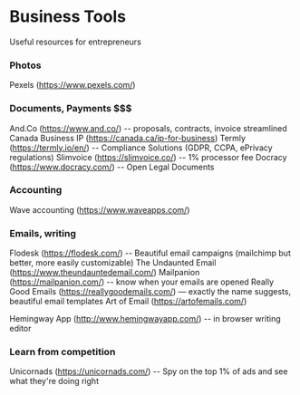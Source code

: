 # Business Tools
Useful resources for entrepreneurs

### Photos
Pexels (https://www.pexels.com/)

### Documents, Payments $$$
And.Co (https://www.and.co/) -- proposals, contracts, invoice streamlined
Canada Business IP (https://canada.ca/ip-for-business)
Termly (https://termly.io/en/) -- Compliance Solutions (GDPR, CCPA, ePrivacy regulations)
Slimvoice (https://slimvoice.co/) -- 1% processor fee
Docracy (https://www.docracy.com/) -- Open Legal Documents 

### Accounting
Wave accounting (https://www.waveapps.com/)

### Emails, writing
Flodesk (https://flodesk.com/) -- Beautiful email campaigns (mailchimp but better, more easily customizable)
The Undaunted Email (https://www.theundauntedemail.com/) 
Mailpanion (https://mailpanion.com/) -- know when your emails are opened
Really Good Emails (https://reallygoodemails.com/) –– exactly the name suggests, beautiful email templates
Art of Email (https://artofemails.com/)

Hemingway App (http://www.hemingwayapp.com/) -- in browser writing editor

### Learn from competition 
Unicornads (https://unicornads.com/) -- Spy on the top 1% of ads and see what they're doing right
